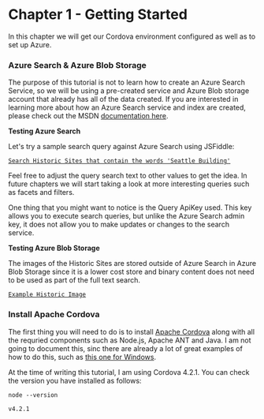 # Chapter 1 - Getting Started

In this chapter we will get our Cordova environment configured as well as to set up Azure.

### Azure Search & Azure Blob Storage

The purpose of this tutorial is not to learn how to create an Azure Search Service, so we will be using a pre-created service and Azure Blob storage account that already has all of the data created.  If you are interested in learning more about how an Azure Search service and index are created, please check out the MSDN [documentation here](https://azure.microsoft.com/en-us/documentation/services/search/).

**Testing Azure Search**

Let's try a sample search query against Azure Search using JSFiddle:

<pre><code><a href='http://fiddle.jshell.net/liamca/gkvfLe6s/?index=historicsites&apikey=5E81A6D21EB1A028B5C4F7F80C1A9914&query=api-version=2015-02-28%26search=seattle building' target='_blank'>Search Historic Sites that contain the words 'Seattle Building'</a>
</code></pre>

Feel free to adjust the query search text to other values to get the idea.  In future chapters we will start taking a look at more interesting queries such as facets and filters.

One thing that you might want to notice is the Query ApiKey used.  This key allows you to execute search queries, but unlike the Azure Search admin key, it does not allow you to make updates or changes to the search service.

**Testing Azure Blob Storage**

The images of the Historic Sites are stored outside of Azure Search in Azure Blob Storage since it is a lower cost store and binary content does not need to be used as part of the full text search.

<pre><code><a href = 'https://azsplayground.blob.core.windows.net/historicsites/img/00000003_1.jpeg' target='_blank'>Example Historic Image</a></pre></code>

### Install Apache Cordova

The first thing you will need to do is to install [Apache Cordova](https://cordova.apache.org/#getstarted) along with all the requried components such as Node.js, Apache ANT and Java.  I am not going to document this, sinc there are already a lot of great examples of how to do this, such as [this one for Windows](https://evothings.com/doc/build/cordova-install-windows.html).

At the time of writing this tutorial, I am using Cordova 4.2.1.  You can check the version you have installed as follows:

<pre><code>node --version<br>
v4.2.1
</code></pre>
